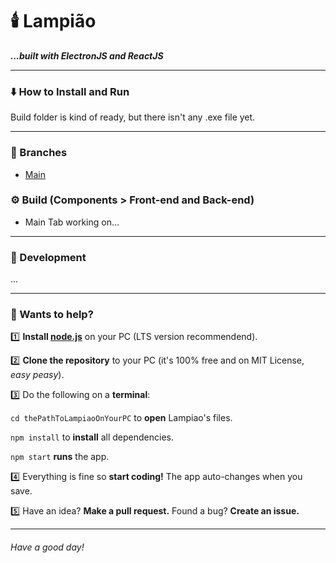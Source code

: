 # 🕯️ Lampião
 **_...built with ElectronJS and ReactJS_**

*** 

### ⬇️ How to Install and Run
Build folder is kind of ready, but there isn't any .exe file yet.

***

### 🌳 Branches
- [Main](https://github.com/11-AleXS/Lampiao)
 
### ⚙️ Build (Components > Front-end and Back-end)
- Main Tab working on... 

***

### 🔨 Development

...

***

### 🤝 Wants to help?

1️⃣ **Install [node.js](https://nodejs.org/en/)** on your PC (LTS version recommendend). 

2️⃣ **Clone the repository** to your PC (it's 100% free and on MIT License, _easy peasy_).  

3️⃣ Do the following on a **terminal**: 
  
  `cd thePathToLampiaoOnYourPC` to **open** Lampiao's files.
  
  `npm install` to **install** all dependencies.
  
  `npm start` **runs** the app.
    
4️⃣ Everything is fine so **start coding!** The app auto-changes when you save. 

5️⃣ Have an idea? **Make a pull request.** Found a bug? **Create an issue.**  
                     
***

###### Have a good day!
